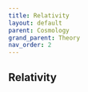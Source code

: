```yaml
---
title: Relativity
layout: default
parent: Cosmology
grand_parent: Theory
nav_order: 2
---
```


## Relativity
